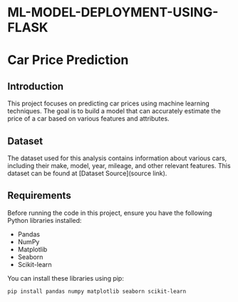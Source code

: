 # ML-MODEL-DEPLOYMENT-USING-FLASK
# Car Price Prediction

## Introduction

This project focuses on predicting car prices using machine learning techniques. The goal is to build a model that can accurately estimate the price of a car based on various features and attributes.

## Dataset

The dataset used for this analysis contains information about various cars, including their make, model, year, mileage, and other relevant features. This dataset can be found at [Dataset Source](source link).

## Requirements

Before running the code in this project, ensure you have the following Python libraries installed:

- Pandas
- NumPy
- Matplotlib
- Seaborn
- Scikit-learn

You can install these libraries using pip:

```bash
pip install pandas numpy matplotlib seaborn scikit-learn
